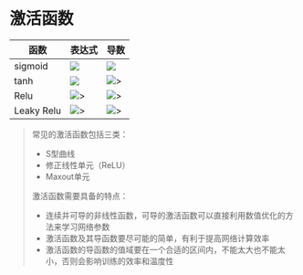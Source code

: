 # 激活函数

函数 | 表达式 |  导数
--- | --- | ---
sigmoid |  <img src="https://latex.codecogs.com/gif.latex?g(z)&space;=&space;\frac{1&space;}{&space;1&space;&plus;&space;e^{(-z)}}"> | <img src="https://latex.codecogs.com/gif.latex?g(z)(1-&space;g(z))">
tanh | <img src="https://latex.codecogs.com/gif.latex?tanh(z)"> | <img src="https://latex.codecogs.com/gif.latex?1&space;-&space;(tanh(z))^2">>
Relu | <img src="https://latex.codecogs.com/gif.latex?max(0,z)">> | <img src="https://latex.codecogs.com/gif.latex?0,if&space;(z&space;<&space;0)&space;\\&space;未定义,&space;if&space;(z&space;=&space;0)&space;\\&space;1,&space;if&space;(z&space;>&space;0)">>
Leaky Relu | <img src="https://latex.codecogs.com/gif.latex?max&space;(0.01z,z)">> | <img src="https://latex.codecogs.com/gif.latex?0.01，if&space;(z&space;<&space;0)&space;\\&space;未定义，&space;if&space;(z&space;=&space;0)&space;\\&space;1&space;，if&space;(z&space;>&space;1)">>

> 常见的激活函数包括三类：
> - S型曲线
> - 修正线性单元（ReLU）
> - Maxout单元
> 
> 激活函数需要具备的特点：
> - 连续并可导的非线性函数，可导的激活函数可以直接利用数值优化的方法来学习网络参数
> - 激活函数及其导函数要尽可能的简单，有利于提高网络计算效率
> - 激活函数的导函数的值域要在一个合适的区间内，不能太大也不能太小，否则会影响训练的效率和温度性
